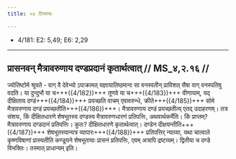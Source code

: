 ```yaml
---
title: ५४ टिप्पण्यः

---
```

- 4/181: E2: 5,49; E6: 2,29

____________________________________________


## प्रासनवन् मैत्रावरुणाय दण्डप्रदानं कृतार्थत्वात् // MS_४,२.१६ //

ज्योतिष्टोमे श्रूयते - वाग् वै देवेभ्यो ऽपाक्रामत् यज्ञायातिष्ठमाना सा वनस्पतीन् प्राविशत् सैषा वाग् वनस्पतिषु वदति। या दुन्दुभौ या च+++({4/182})+++ तूणवे या च+++({4/183})+++ वीणायाम्, यद् दीक्षिताय दण्डं+++({4/184})+++ प्रयच्छति वाचम् एवावरुन्धे, क्रीते+++({4/185})+++ सोमे मैत्रावरुणाय दण्डं प्रयच्छतीति+++({4/186})+++। मैत्रावरुणाय दण्डं प्रयच्छतीत्य् एतद् उदाहरणम्। तत्र संशयः, किं दीक्षितधारणे शेषभूतस्य दण्डस्य मैत्रावरुणधारणं प्रतिपत्तिः, अथवार्थकर्मेति। किं प्राप्तम्? मैत्रावरुणाय दण्डदानं प्रतिपत्तिः। कुतः? दीक्षितधारणे कृतार्थत्वात्। दण्डेन दीक्षयन्तीति+++({4/187})+++ शेषभूतस्यान्यत्र व्यापारः+++({4/188})+++ प्रतिपत्तिर् न्याय्या, यथा चात्वाले कृष्णविषाणां प्रास्यतीति कण्डूयने शेषभूतायाः प्रासनं प्रतिपत्तिः, एवम् अत्रापि द्रष्टव्यम्। द्वितीया च दण्डे विभक्तिः। तस्मात् प्राधान्यम् इति।
